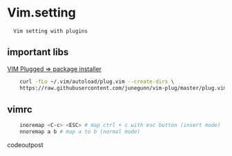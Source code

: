 # Vim.setting
```
  Vim setting with plugins
```
## important libs
[VIM Plugged => package installer](https://github.com/junegunn/vim-plug)
``` Bash
    curl -fLo ~/.vim/autoload/plug.vim --create-dirs \
    https://raw.githubusercontent.com/junegunn/vim-plug/master/plug.vim
```

## vimrc
``` Bash
    inoremap <C-c> <ESC> # map ctrl + c with esc button (insert mode)
    nnoremap a b # map a to b (normal mode)
```
codeoutpost
